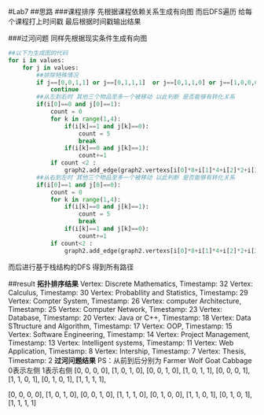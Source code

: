 #Lab7
##思路
###课程排序
先根据课程依赖关系生成有向图
而后DFS遍历 给每个课程打上时间戳
最后根据时间戳输出结果

###过河问题
同样先根据现实条件生成有向图
```python
##以下为生成图的代码
for i in values:
    for j in values:
        ##排除特殊情况
        if j==[0,0,1,1] or j==[0,1,1,1]  or j==[0,1,1,0] or j==[1,0,0,0] or j==[1,1,0,0] or j==[1,0,0,1]:
            continue
        ##从左到右时 其他三个物品至多一个被移动 以此判断 是否能够有转化关系 
        if(i[0]==0 and j[0]==1):
            count = 0
            for k in range(1,4):
                if(i[k]==1 and j[k]==0):
                    count = 5
                    break
                if(i[k]==0 and j[k]==1):
                    count+=1
            if count <2 :
                graph2.add_edge(graph2.vertexs[i[0]*8+i[1]*4+i[2]*2+i[3]], graph2.vertexs[j[0]*8+j[1]*4+j[2]*2+j[3]])
        ##从右到左时 其他三个物品至多一个被移动 以此判断 是否能够有转化关系        
        if(i[0]==1 and j[0]==0):
            count = 0
            for k in range(1,4):
                if(i[k]==0 and j[k]==1):
                    count = 5
                    break
                if(i[k]==1 and j[k]==0):
                    count+=1
            if count<2 :
                graph2.add_edge(graph2.vertexs[i[0]*8+i[1]*4+i[2]*2+i[3]], graph2.vertexs[j[0]*8+j[1]*4+j[2]*2+j[3]])
```
而后进行基于栈结构的DFS 得到所有路径


##result
**拓扑排序结果**
Vertex: Discrete Mathematics, Timestamp: 32
Vertex: Calculus, Timestamp: 30
Vertex: Probabllity and Statistics, Timestamp: 29
Vertex: Compter System, Timestamp: 26
Vertex: computer Architecture, Timestamp: 25
Vertex: Computer Network, Timestamp: 23
Vertex: Database, Timestamp: 20
Vertex: Java or C++, Timestamp: 18
Vertex: Data STtructure and Algorithm, Timestamp: 17
Vertex: OOP, Timestamp: 15
Vertex: Software Engineering, Timestamp: 14
Vertex: Project Management, Timestamp: 13
Vertex: Intelligent systems, Timestamp: 11
Vertex: Web Application, Timestamp: 8
Vertex: Intership, Timestamp: 7
Vertex: Thesis, Timestamp: 2
**过河问题结果**
PS：从前到后分别为 Farmer Wolf Goat Cabbage 0表示左侧 1表示右侧
[0, 0, 0, 0], [1, 0, 1, 0], [0, 0, 1, 0], [1, 0, 1, 1], [0, 0, 0, 1], [1, 1, 0, 1], [0, 1, 0, 1], [1, 1, 1, 1],

[0, 0, 0, 0], [1, 0, 1, 0], [0, 0, 1, 0], [1, 1, 1, 0], [0, 1, 0, 0], [1, 1, 0, 1], [0, 1, 0, 1], [1, 1, 1, 1]